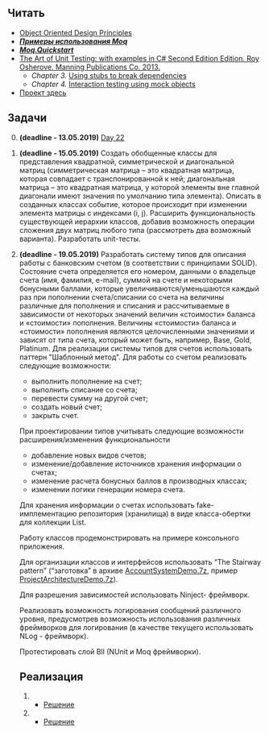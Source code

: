 ## Читать
- [Object Oriented Design Principles](https://github.com/EPM-RD-NETLAB/.NET-Framework-modules/tree/master/M16.%20Object%20Oriented%20Design%20Principles)
- ***[Примеры использования Moq](https://habr.com/post/150859/)***
- ***[Moq.Quickstart](https://github.com/Moq/moq4/wiki/Quickstart)***
- [The Art of Unit Testing: with examples in C# Second Edition Edition. Roy Osherove.  Manning Publications Co. 2013.](https://www.manning.com/books/the-art-of-unit-testing-second-edition)
   - *Chapter 3.* [Using stubs to break dependencies](https://livebook.manning.com/#!/book/the-art-of-unit-testing-second-edition/chapter-3/1)
   - *Chapter 4.* [Interaction testing using mock objects](https://livebook.manning.com/#!/book/the-art-of-unit-testing-second-edition/chapter-4/1)
- [Проект здесь](https://github.com/EPM-RD-NETLAB/Project-Arch)

## Задачи

0. **(deadline - 13.05.2019)** [Day 22](https://github.com/AnzhelikaKravchuk/.NET-Training.-Spring-2019/tree/master/Day%2022)

1. **(deadline - 15.05.2019)** Создать обобщенные классы для представления квадратной, симметрической и диагональной матриц (симметрическая матрица – это квадратная матрица, которая совпадает с транспонированной к ней; диагональная матрица – это квадратная матрица, у которой элементы вне главной диагонали имеют значения по умолчанию типа элемента). Описать в созданных классах событие, которое происходит при изменении элемента матрицы с индексами (i, j). Расширить функциональность существующей иерархии классов, добавив возможность операции сложения двух матриц любого типа (рассмотреть два возможный варианта). Разработать unit-тесты.

2. **(deadline - 19.05.2019)** Разработать систему типов для описания работы с банковским счетом (в соответствии с принципами SOLID). Состояние счета определяется его номером, данными о владельце счета (имя, фамилия, e-mail), суммой на счете и некоторыми бонусными баллами, которые увеличиваются/уменьшаются каждый раз при пополнении счета/списании со счета на величины различные для пополнения и списания и рассчитываемые в зависимости от некоторых значений величин «стоимости» баланса и «стоимости» пополнения. Величины «стоимости» баланса и «стоимости» пополнения являются целочисленными значениями и зависят от типа счета, который может быть, например,  Base, Gold, Platinum. Для реализации системы типов для счетов использовать паттерн "Шаблонный метод". Для работы со счетом реализовать следующие возможности: 
   - выполнить пополнение на счет;
   - выполнить списание со счета; 
   - перевести сумму на другой счет;
   - создать новый счет; 
   - закрыть счет.
    
    При проектировании типов учитывать следующие возможности расширения/изменения функциональности
      - добавление новых видов счетов;
      - изменение/добавление источников хранения информации о счетах;
      - изменение расчета бонусных баллов в производных классах;
      - изменении логики генерации номера счета.
    
    Для хранения информации о счетах использовать fake-имплементацию репозитория (хранилища) в виде класса-обертки для коллекции List<Account>.
 
    Работу классов продемонстрировать на примере консольного приложения. 
  
    Для организации классов и интерфейсов использовать “The Stairway pattern” (“заготовка” в архиве [AccountSystemDemo.7z](https://github.com/AnzhelikaKravchuk/.NET-Training.-Spring-2019/tree/master/Days%2023-24%20-%2010.05.2019), пример [ProjectArchitectureDemo.7z](https://drive.google.com/drive/folders/1cYLB1QRq_Ar0hI6EBL-DWiNRGIKS-iqq)). 
  
    Для разрешения зависимостей использовать Ninject- фреймворк.
    
    Реализовать возможность логирования сообщений различного уровня, предусмотрев возможность использования различных фреймворков для логирования (в качестве текущего использовать NLog - фреймворк). 

    Протестировать слой Bll (NUnit и Moq фреймворки).
    
    ## Реализация 
    1. - [Решение](https://github.com/arinkarus/NET1.S.2019.Chemrukova.22)
    2. - [Решение](https://github.com/arinkarus/NET1.S.2019.Chemrukova.23-24)
    
